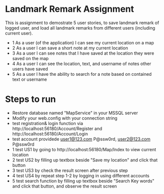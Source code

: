 # Landmark Remark Assignment
This is assignment to demostrate 5 user stories, to save landmark remark of logged user, and load all landmark remarks from different users (including current user).

- 1 As a user (of the application) I can see my current location on a map
- 2 As a user I can save a short note at my current location
- 3 As a user I can see notes that I have saved at the location they were saved on the map
- 4 As a user I can see the location, text, and user­name of notes other users have saved
- 5 As a user I have the ability to search for a note based on contained text or user­name


# Steps to run

  - Restore database named "MapService" in your MSSQL server
  - Modify your web.config with your connection string
  - test registration& login function via http://localhost:56180/Account/Register and http://localhost:56180/Account/Login
  - test account providede user1@123.com P@ssw0rd, user2@123.com P@ssw0rd 
  - 1 test US1 by going to http://localhost:56180/Map/Index to view current location
  - 2 test US2 by filling up textbox beside "Save my location" and click that button
  - 3 test US3 by check the result screen after previous step
  - 4 test US4 by repeat step 1-2 by logging in using different accounts
  - 5 test search function by filling up textbox beside "Search Key words" and click that button, and observe the result screen
